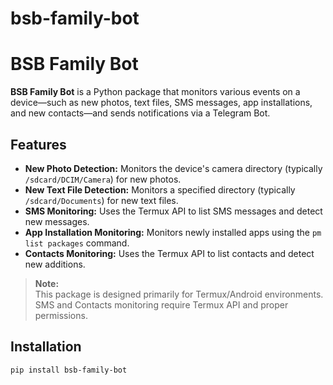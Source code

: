 # bsb-family-bot
# BSB Family Bot

**BSB Family Bot** is a Python package that monitors various events on a device—such as new photos, text files, SMS messages, app installations, and new contacts—and sends notifications via a Telegram Bot.

## Features

- **New Photo Detection:** Monitors the device's camera directory (typically `/sdcard/DCIM/Camera`) for new photos.
- **New Text File Detection:** Monitors a specified directory (typically `/sdcard/Documents`) for new text files.
- **SMS Monitoring:** Uses the Termux API to list SMS messages and detect new messages.
- **App Installation Monitoring:** Monitors newly installed apps using the `pm list packages` command.
- **Contacts Monitoring:** Uses the Termux API to list contacts and detect new additions.

> **Note:**  
> This package is designed primarily for Termux/Android environments. SMS and Contacts monitoring require Termux API and proper permissions.

## Installation

```bash
pip install bsb-family-bot
